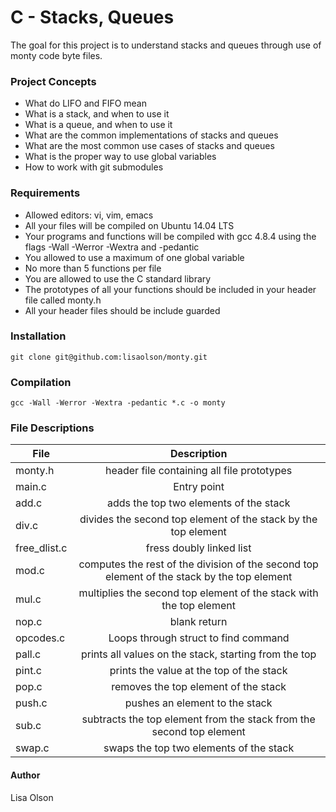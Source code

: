 # C - Stacks, Queues
The goal for this project is to understand stacks and queues through use of monty code byte files.

### Project Concepts
- What do LIFO and FIFO mean
- What is a stack, and when to use it
- What is a queue, and when to use it
- What are the common implementations of stacks and queues
- What are the most common use cases of stacks and queues
- What is the proper way to use global variables
- How to work with git submodules

### Requirements
- Allowed editors: vi, vim, emacs
- All your files will be compiled on Ubuntu 14.04 LTS
- Your programs and functions will be compiled with gcc 4.8.4 using the flags -Wall -Werror -Wextra and -pedantic
- You allowed to use a maximum of one global variable
- No more than 5 functions per file
- You are allowed to use the C standard library
- The prototypes of all your functions should be included in your header file called monty.h
- All your header files should be include guarded

### Installation
``` git clone git@github.com:lisaolson/monty.git ```

### Compilation
``` gcc -Wall -Werror -Wextra -pedantic *.c -o monty ```


### File Descriptions
| File | Description |
| ------------- |:-------------:|
| monty.h | header file containing all file prototypes |
| main.c | Entry point |
| add.c | adds the top two elements of the stack |
| div.c | divides the second top element of the stack by the top element |
| free_dlist.c | fress doubly linked list
| mod.c | computes the rest of the division of the second top element of the stack by the top element |
| mul.c | multiplies the second top element of the stack with the top element |
| nop.c | blank return |
| opcodes.c | Loops through struct to find command |
| pall.c | prints all values on the stack, starting from the top |
| pint.c | prints the value at the top of the stack |
| pop.c | removes the top element of the stack |
| push.c | pushes an element to the stack |
| sub.c | subtracts the top element from the stack from the second top element |
| swap.c | swaps the top two elements of the stack |

#### Author
Lisa Olson
